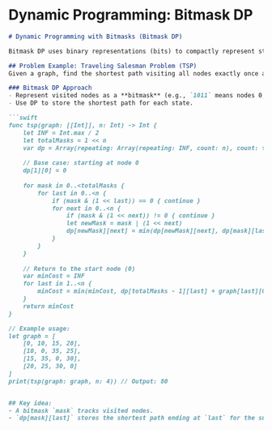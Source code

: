 # Dynamic Programming: Bitmask DP

```markdown
# Dynamic Programming with Bitmasks (Bitmask DP)

Bitmask DP uses binary representations (bits) to compactly represent states, often used in problems involving subsets or permutations.

## Problem Example: Traveling Salesman Problem (TSP)
Given a graph, find the shortest path visiting all nodes exactly once and returning to the start.

### Bitmask DP Approach
- Represent visited nodes as a **bitmask** (e.g., `1011` means nodes 0, 1, and 3 are visited).
- Use DP to store the shortest path for each state.

```swift
func tsp(graph: [[Int]], n: Int) -> Int {
    let INF = Int.max / 2
    let totalMasks = 1 << n
    var dp = Array(repeating: Array(repeating: INF, count: n), count: totalMasks)
    
    // Base case: starting at node 0
    dp[1][0] = 0
    
    for mask in 0..<totalMasks {
        for last in 0..<n {
            if (mask & (1 << last)) == 0 { continue }
            for next in 0..<n {
                if (mask & (1 << next)) != 0 { continue }
                let newMask = mask | (1 << next)
                dp[newMask][next] = min(dp[newMask][next], dp[mask][last] + graph[last][next])
            }
        }
    }
    
    // Return to the start node (0)
    var minCost = INF
    for last in 1..<n {
        minCost = min(minCost, dp[totalMasks - 1][last] + graph[last][0])
    }
    return minCost
}

// Example usage:
let graph = [
    [0, 10, 15, 20],
    [10, 0, 35, 25],
    [15, 35, 0, 30],
    [20, 25, 30, 0]
]
print(tsp(graph: graph, n: 4)) // Output: 80


## Key idea:
- A bitmask `mask` tracks visited nodes.
- `dp[mask][last]` stores the shortest path ending at `last` for the subset `mask`.
